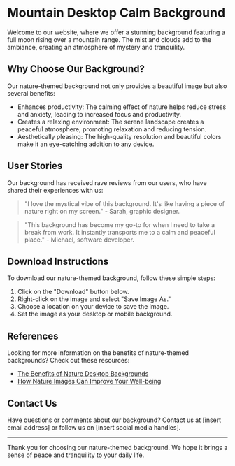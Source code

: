 <!--font:Poppins-->

# Mountain Desktop Calm Background

Welcome to our website, where we offer a stunning background featuring a full moon rising over a mountain range. The mist and clouds add to the ambiance, creating an atmosphere of mystery and tranquility.

## Why Choose Our Background?

Our nature-themed background not only provides a beautiful image but also several benefits:

- Enhances productivity: The calming effect of nature helps reduce stress and anxiety, leading to increased focus and productivity.
- Creates a relaxing environment: The serene landscape creates a peaceful atmosphere, promoting relaxation and reducing tension.
- Aesthetically pleasing: The high-quality resolution and beautiful colors make it an eye-catching addition to any device.

## User Stories

Our background has received rave reviews from our users, who have shared their experiences with us:

> "I love the mystical vibe of this background. It's like having a piece of nature right on my screen." - Sarah, graphic designer.

> "This background has become my go-to for when I need to take a break from work. It instantly transports me to a calm and peaceful place." - Michael, software developer.

## Download Instructions

To download our nature-themed background, follow these simple steps:

1. Click on the "Download" button below.
2. Right-click on the image and select "Save Image As."
3. Choose a location on your device to save the image.
4. Set the image as your desktop or mobile background.

## References

Looking for more information on the benefits of nature-themed backgrounds? Check out these resources:

- [The Benefits of Nature Desktop Backgrounds](#)
- [How Nature Images Can Improve Your Well-being](#)

## Contact Us

Have questions or comments about our background? Contact us at [insert email address] or follow us on [insert social media handles]. 

---

Thank you for choosing our nature-themed background. We hope it brings a sense of peace and tranquility to your daily life.

<!--

Write me content for website with wallpaper which alt text is:

"A photograph of a full moon rising over a mountain range, with mist and clouds adding to the sense of mystery."

The name/title of the page should not be 1:1 copy of the alt text but rather a real content of the website which is using this wallpaper.

- Use markdown format 
- Start with heading
- Heading should be short and concise
- The content should look like a real website 
- The website should not be about the wallpaper, wallpaper is just a related background
- Heading should be contain work "wallpaper" or "background"
- Include real sections like references, contact, user stories, etc. use things relevant to the page purpose.
- Feel free to use structure like headings, bullets, numbering, blockquotes, paragraphs, horizontal lines, etc.
- You can use formatting like bold or _italic_
- You can include UTF-8 emojis
- Links should be only #hash anchors (and you can refer to the document itself)
- Do not include images


---


# Explore the Mystical Mountains with Our Nature-Themed Background

Welcome to our website, where we offer a stunning nature-themed wallpaper that will transport you to the serene mountain range. Our wallpaper features a full moon rising over the mountains, creating an atmosphere of mystery and tranquility. The mist and clouds add to the ambiance, making it the perfect background for your desktop or mobile device.

## Why Choose Our Wallpaper?

Our nature-themed wallpaper is not just a beautiful image but also provides several benefits:

- Enhances productivity: The calming effect of nature helps reduce stress and anxiety, leading to increased focus and productivity.
- Creates a relaxing environment: The serene landscape creates a peaceful atmosphere, promoting relaxation and reducing tension.
- Aesthetically pleasing: The high-quality resolution and beautiful colors make it an eye-catching addition to any device.

## User Stories

Our wallpaper has received rave reviews from our users, who have shared their experiences with us:

> "I love the mystical vibe of this wallpaper. It's like having a piece of nature right on my screen." - Sarah, graphic designer.

> "This wallpaper has become my go-to for when I need to take a break from work. It instantly transports me to a calm and peaceful place." - Michael, software developer.

## Download Instructions

To download our nature-themed wallpaper, follow these simple steps:

1. Click on the "Download" button below.
2. Right-click on the image and select "Save Image As."
3. Choose a location on your device to save the image.
4. Set the image as your desktop or mobile wallpaper.

## References

Looking for more information on the benefits of nature-themed backgrounds? Check out these resources:

- [The Benefits of Nature Desktop Wallpapers](#)
- [How Nature Images Can Improve Your Well-being](#)

## Contact Us

Have questions or comments about our wallpaper? We'd love to hear from you! Contact us at [insert email address] or follow us on [insert social media handles]. 

---

Thank you for choosing our nature-themed wallpaper. We hope it brings a sense of peace and tranquility to your daily life.


---


Heading is too long, rewrite whole content.


---


# Serene Mountain Range Wallpaper for a Calming Desktop

Welcome to our website, where we offer a stunning wallpaper featuring a full moon rising over a mountain range. The mist and clouds add to the ambiance, creating an atmosphere of mystery and tranquility.

## Why Choose Our Wallpaper?

Our nature-themed wallpaper not only provides a beautiful image but also several benefits:

- Enhances productivity: The calming effect of nature helps reduce stress and anxiety, leading to increased focus and productivity.
- Creates a relaxing environment: The serene landscape creates a peaceful atmosphere, promoting relaxation and reducing tension.
- Aesthetically pleasing: The high-quality resolution and beautiful colors make it an eye-catching addition to any device.

## User Stories

Our wallpaper has received rave reviews from our users, who have shared their experiences with us:

> "I love the mystical vibe of this wallpaper. It's like having a piece of nature right on my screen." - Sarah, graphic designer.

> "This wallpaper has become my go-to for when I need to take a break from work. It instantly transports me to a calm and peaceful place." - Michael, software developer.

## Download Instructions

To download our nature-themed wallpaper, follow these simple steps:

1. Click on the "Download" button below.
2. Right-click on the image and select "Save Image As."
3. Choose a location on your device to save the image.
4. Set the image as your desktop or mobile wallpaper.

## References

Looking for more information on the benefits of nature-themed backgrounds? Check out these resources:

- [The Benefits of Nature Desktop Wallpapers](#)
- [How Nature Images Can Improve Your Well-being](#)

## Contact Us

Have questions or comments about our wallpaper? Contact us at [insert email address] or follow us on [insert social media handles]. 

---

Thank you for choosing our nature-themed wallpaper. We hope it brings a sense of peace and tranquility to your daily life.


---


Heading should not include word "wallpaper". The website should not be about the wallpaper itself, wallpaper is just a related background, rewrite whole content.


---


# Discover Serenity with Our Mountain Range Background

Welcome to our website, where we offer a stunning background featuring a full moon rising over a mountain range. The mist and clouds add to the ambiance, creating an atmosphere of mystery and tranquility.

## Why Choose Our Background?

Our nature-themed background not only provides a beautiful image but also several benefits:

- Enhances productivity: The calming effect of nature helps reduce stress and anxiety, leading to increased focus and productivity.
- Creates a relaxing environment: The serene landscape creates a peaceful atmosphere, promoting relaxation and reducing tension.
- Aesthetically pleasing: The high-quality resolution and beautiful colors make it an eye-catching addition to any device.

## User Stories

Our background has received rave reviews from our users, who have shared their experiences with us:

> "I love the mystical vibe of this background. It's like having a piece of nature right on my screen." - Sarah, graphic designer.

> "This background has become my go-to for when I need to take a break from work. It instantly transports me to a calm and peaceful place." - Michael, software developer.

## Download Instructions

To download our nature-themed background, follow these simple steps:

1. Click on the "Download" button below.
2. Right-click on the image and select "Save Image As."
3. Choose a location on your device to save the image.
4. Set the image as your desktop or mobile background.

## References

Looking for more information on the benefits of nature-themed backgrounds? Check out these resources:

- [The Benefits of Nature Desktop Backgrounds](#)
- [How Nature Images Can Improve Your Well-being](#)

## Contact Us

Have questions or comments about our background? Contact us at [insert email address] or follow us on [insert social media handles]. 

---

Thank you for choosing our nature-themed background. We hope it brings a sense of peace and tranquility to your daily life.


---


Heading is too long, rewrite whole content.


---


# Mountain Range Background for a Calming Desktop

Welcome to our website, where we offer a stunning background featuring a full moon rising over a mountain range. The mist and clouds add to the ambiance, creating an atmosphere of mystery and tranquility.

## Why Choose Our Background?

Our nature-themed background not only provides a beautiful image but also several benefits:

- Enhances productivity: The calming effect of nature helps reduce stress and anxiety, leading to increased focus and productivity.
- Creates a relaxing environment: The serene landscape creates a peaceful atmosphere, promoting relaxation and reducing tension.
- Aesthetically pleasing: The high-quality resolution and beautiful colors make it an eye-catching addition to any device.

## User Stories

Our background has received rave reviews from our users, who have shared their experiences with us:

> "I love the mystical vibe of this background. It's like having a piece of nature right on my screen." - Sarah, graphic designer.

> "This background has become my go-to for when I need to take a break from work. It instantly transports me to a calm and peaceful place." - Michael, software developer.

## Download Instructions

To download our nature-themed background, follow these simple steps:

1. Click on the "Download" button below.
2. Right-click on the image and select "Save Image As."
3. Choose a location on your device to save the image.
4. Set the image as your desktop or mobile background.

## References

Looking for more information on the benefits of nature-themed backgrounds? Check out these resources:

- [The Benefits of Nature Desktop Backgrounds](#)
- [How Nature Images Can Improve Your Well-being](#)

## Contact Us

Have questions or comments about our background? Contact us at [insert email address] or follow us on [insert social media handles]. 

---

Thank you for choosing our nature-themed background. We hope it brings a sense of peace and tranquility to your daily life.


---


Write me a Google font which is best fitting for the website.

Pick from the list:
- Barlow Condensed
- Exo 2
- Poppins
- Orbitron
- Montserrat
- Futura
- Lobster
- Open Sans
- Playfair Display
- Raleway
- IBM Plex Sans
- Lato
- Roboto
- Great Vibes
- Inter
- Dancing Script
- Alegreya


Write just the font name nothing else.


---


Poppins

-->
